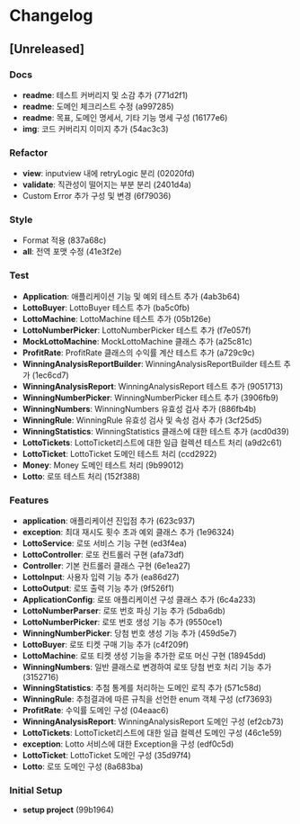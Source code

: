 # Changelog

## [Unreleased]

### Docs
- **readme**: 테스트 커버리지 및 소감 추가 (771d2f1)
- **readme**: 도메인 체크리스트 수정 (a997285)
- **readme**: 목표, 도메인 명세서, 기타 기능 명세 구성 (16177e6)
- **img**: 코드 커버리지 이미지 추가 (54ac3c3)

### Refactor
- **view**: inputview 내에 retryLogic 분리 (02020fd)
- **validate**: 직관성이 떨어지는 부분 분리 (2401d4a)
- Custom Error 추가 구성 및 변경 (6f79036)

### Style
- Format 적용 (837a68c)
- **all**: 전역 포맷 수정 (41e3f2e)

### Test
- **Application**: 애플리케이션 기능 및 예외 테스트 추가 (4ab3b64)
- **LottoBuyer**: LottoBuyer 테스트 추가 (ba5c0fb)
- **LottoMachine**: LottoMachine 테스트 추가 (05b126e)
- **LottoNumberPicker**: LottoNumberPicker 테스트 추가 (f7e057f)
- **MockLottoMachine**: MockLottoMachine 클래스 추가 (a25c81c)
- **ProfitRate**: ProfitRate 클래스의 수익률 계산 테스트 추가 (a729c9c)
- **WinningAnalysisReportBuilder**: WinningAnalysisReportBuilder 테스트 추가 (1ec6cd7)
- **WinningAnalysisReport**: WinningAnalysisReport 테스트 추가 (9051713)
- **WinningNumberPicker**: WinningNumberPicker 테스트 추가 (3906fb9)
- **WinningNumbers**: WinningNumbers 유효성 검사 추가 (886fb4b)
- **WinningRule**: WinningRule 유효성 검사 및 속성 검사 추가 (3cf25d5)
- **WinningStatistics**: WinningStatistics 클래스에 대한 테스트 추가 (acd0d39)
- **LottoTickets**: LottoTicket리스트에 대한 일급 컬렉션 테스트 처리 (a9d2c61)
- **LottoTicket**: LottoTicket 도메인 테스트 처리 (ccd2922)
- **Money**: Money 도메인 테스트 처리 (9b99012)
- **Lotto**: 로또 테스트 처리 (152f388)

### Features
- **application**: 애플리케이션 진입점 추가 (623c937)
- **exception**: 최대 재시도 횟수 초과 예외 클래스 추가 (1e96324)
- **LottoService**: 로또 서비스 기능 구현 (ed3f4ea)
- **LottoController**: 로또 컨트롤러 구현 (afa73df)
- **Controller**: 기본 컨트롤러 클래스 구현 (6e1ea27)
- **LottoInput**: 사용자 입력 기능 추가 (ea86d27)
- **LottoOutput**: 로또 출력 기능 추가 (9f526f1)
- **ApplicationConfig**: 로또 애플리케이션 구성 클래스 추가 (6c4a233)
- **LottoNumberParser**: 로또 번호 파싱 기능 추가 (5dba6db)
- **LottoNumberPicker**: 로또 번호 생성 기능 추가 (9550ce1)
- **WinningNumberPicker**: 당첨 번호 생성 기능 추가 (459d5e7)
- **LottoBuyer**: 로또 티켓 구매 기능 추가 (c4f209f)
- **LottoMachine**: 로또 티켓 생성 기능을 추가한 로또 머신 구현 (18945dd)
- **WinningNumbers**: 일반 클래스로 변경하여 로또 당첨 번호 처리 기능 추가 (3152716)
- **WinningStatistics**: 추첨 통계를 처리하는 도메인 로직 추가 (571c58d)
- **WinningRule**: 추첨결과에 따른 규칙을 선언한 enum 객체 구성 (cf73693)
- **ProfitRate**: 수익률 도메인 구성 (04eaac6)
- **WinningAnalysisReport**: WinningAnalysisReport 도메인 구성 (ef2cb73)
- **LottoTickets**: LottoTicket리스트에 대한 일급 컬렉션 도메인 구성 (46c1e59)
- **exception**: Lotto 서비스에 대한 Exception을 구성 (edf0c5d)
- **LottoTicket**: LottoTicket 도메인 구성 (35d97f4)
- **Lotto**: 로또 도메인 구성 (8a683ba)

### Initial Setup
- **setup project** (99b1964)
